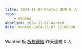 ```yaml
---
title: 2024-11-07-Wanted 違規 0 人
tags:
    - Wanted
abbrlink: 2024-11-07-Wanted
date: Wanted-2024-11-07 12:00:00
---
```

Wanted 板 [板規連結](https://www.ptt.cc/bbs/Wanted/M.1608829773.A.D3B.html)
昨天違規 0 人
